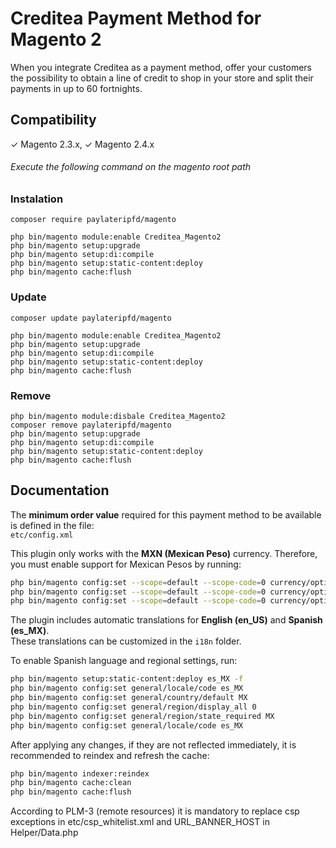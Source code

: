 # Creditea Payment Method for Magento 2
When you integrate Creditea as a payment method, offer your customers the possibility to obtain a line of credit to shop in your store and split their payments in up to 60 fortnights.

## Compatibility
✓ Magento 2.3.x, ✓ Magento 2.4.x
<br/>

######  Execute the following command on the magento root path

### Instalation

```
composer require paylateripfd/magento

php bin/magento module:enable Creditea_Magento2
php bin/magento setup:upgrade
php bin/magento setup:di:compile
php bin/magento setup:static-content:deploy
php bin/magento cache:flush
```

### Update

```
composer update paylateripfd/magento

php bin/magento module:enable Creditea_Magento2
php bin/magento setup:upgrade
php bin/magento setup:di:compile
php bin/magento setup:static-content:deploy
php bin/magento cache:flush
```

### Remove

```
php bin/magento module:disbale Creditea_Magento2
composer remove paylateripfd/magento
php bin/magento setup:upgrade
php bin/magento setup:di:compile
php bin/magento setup:static-content:deploy
php bin/magento cache:flush
```

## Documentation

The **minimum order value** required for this payment method to be available is defined in the file:  
`etc/config.xml`

This plugin only works with the **MXN (Mexican Peso)** currency. Therefore, you must enable support for Mexican Pesos by running:

```bash
php bin/magento config:set --scope=default --scope-code=0 currency/options/allow "MXN,USD"
php bin/magento config:set --scope=default --scope-code=0 currency/options/base MXN
php bin/magento config:set --scope=default --scope-code=0 currency/options/default MXN
```
The plugin includes automatic translations for **English (en_US)** and **Spanish (es_MX)**.  
These translations can be customized in the `i18n` folder.

To enable Spanish language and regional settings, run:
```bash
php bin/magento setup:static-content:deploy es_MX -f
php bin/magento config:set general/locale/code es_MX
php bin/magento config:set general/country/default MX
php bin/magento config:set general/region/display_all 0
php bin/magento config:set general/region/state_required MX
php bin/magento config:set general/locale/code es_MX
```

After applying any changes, if they are not reflected immediately, it is recommended to reindex and refresh the cache:

```bash
php bin/magento indexer:reindex
php bin/magento cache:clean
php bin/magento cache:flush
```

According to PLM-3 (remote resources) it is mandatory to replace csp exceptions in etc/csp_whitelist.xml and URL_BANNER_HOST in Helper/Data.php